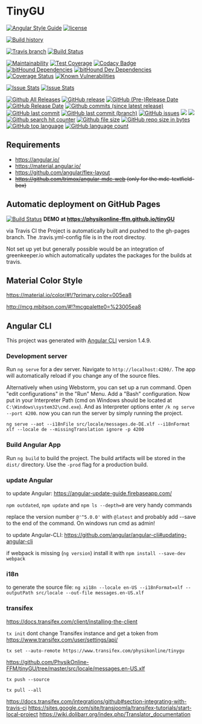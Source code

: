 # TinyGU

[//]: # (comments)
[//]: # (https://badges.github.io/gh-badges/)
[//]: # (https://badges.github.io/)
[//]: # (https://shields.io)
[//]: # (https://github.com/dustinmoris/CI-BuildStats)

[![Angular Style Guide](https://img.shields.io/badge/Angular-Styleguide-red.svg)](https://angular.io/guide/styleguide)
[![license](https://img.shields.io/github/license/PhysikOnline-FFM/tinyGU.svg)]()

[![Build history](https://buildstats.info/travisci/chart/PhysikOnline-FFM/tinyGU?buildCount=100)](https://travis-ci.org/PhysikOnline-FFM/tinyGU)

[![Travis branch](https://img.shields.io/travis/PhysikOnline-FFM/tinyGU/master.svg?label=master&nbsp;branch&nbsp;build)](https://github.com/PhysikOnline-FFM/tinyGU)
[![Build Status](https://travis-ci.org/PhysikOnline-FFM/tinyGU.svg)](https://travis-ci.org/PhysikOnline-FFM/tinyGU) 

[![Maintainability](https://api.codeclimate.com/v1/badges/b2c6d2d1733432263fa2/maintainability)](https://codeclimate.com/github/PhysikOnline-FFM/tinyGU/maintainability)
[![Test Coverage](https://api.codeclimate.com/v1/badges/b2c6d2d1733432263fa2/test_coverage)](https://codeclimate.com/github/PhysikOnline-FFM/tinyGU/test_coverage)
[![Codacy Badge](https://api.codacy.com/project/badge/Grade/07d7c397e89040838eb276ac6fee24f6)](https://www.codacy.com/app/klezm/tinyGU?utm_source=github.com&amp;utm_medium=referral&amp;utm_content=PhysikOnline-FFM/tinyGU&amp;utm_campaign=Badge_Grade)
[![bitHound Dependencies](https://www.bithound.io/github/PhysikOnline-FFM/tinyGU/badges/dependencies.svg)](https://www.bithound.io/github/PhysikOnline-FFM/tinyGU/master/dependencies/npm)
[![bitHound Dev Dependencies](https://www.bithound.io/github/PhysikOnline-FFM/tinyGU/badges/devDependencies.svg)](https://www.bithound.io/github/PhysikOnline-FFM/tinyGU/master/dependencies/npm)
[![Coverage Status](https://coveralls.io/repos/github/PhysikOnline-FFM/tinyGU/badge.svg?branch=master)](https://coveralls.io/github/PhysikOnline-FFM/tinyGU?branch=master)
[![Known Vulnerabilities](https://snyk.io/test/github/physikonline-ffm/tinygu/badge.svg)](https://snyk.io/test/github/physikonline-ffm/tinygu)

[![Issue Stats](http://issuestats.com/github/PhysikOnline-FFM/tinyGU/badge/issue?style=flat)](http://issuestats.com/github/PhysikOnline-FFM/tinyGU)
[![Issue Stats](http://issuestats.com/github/PhysikOnline-FFM/tinyGU/badge/pr?style=flat)](http://issuestats.com/github/PhysikOnline-FFM/tinyGU)

[![Github All Releases](https://img.shields.io/github/downloads/PhysikOnline-FFM/tinygu/total.svg?label=all&nbsp;releases)](https://github.com/PhysikOnline-FFM/tinyGU/releases)
[![GitHub release](https://img.shields.io/github/release/PhysikOnline-FFM/tinygu/all.svg)](https://github.com/PhysikOnline-FFM/tinyGU/releases)
[![GitHub (Pre-)Release Date](https://img.shields.io/github/release-date-pre/PhysikOnline-FFM/tinyGU.svg?label=prerelease&nbsp;date)]()
[![GitHub Release Date](https://img.shields.io/github/release-date/PhysikOnline-FFM/tinyGU.svg)]()
[![Github commits (since latest release)](https://img.shields.io/github/commits-since/PhysikOnline-FFM/tinygu/latest.svg)]()
[![GitHub last commit](https://img.shields.io/github/last-commit/PhysikOnline-FFM/tinyGU.svg)]()
[![GitHub last commit (branch)](https://img.shields.io/github/last-commit/PhysikOnline-FFM/tinyGU/prototype.svg?label=last&nbsp;commit&nbsp;(prototype))]()
[![GitHub issues](https://img.shields.io/github/issues/PhysikOnline-FFM/tinyGU.svg)](https://github.com/PhysikOnline-FFM/tinyGU/issues)
[![](https://img.shields.io/github/issues-raw/PhysikOnline-FFM/tinyGU.svg)]()
[![](https://img.shields.io/github/issues-closed-raw/PhysikOnline-FFM/tinyGU.svg)]()
[![Github search hit counter](https://img.shields.io/github/search/PhysikOnline-FFM/tinyGU/goto.svg)]()
[![Github file size](https://img.shields.io/github/size/PhysikOnline-FFM/tinyGU/src/locale/messages.en-US.xlf.svg?=filesize)]()
[![GitHub repo size in bytes](https://img.shields.io/github/repo-size/PhysikOnline-FFM/tinyGU.svg)]()
[![GitHub top language](https://img.shields.io/github/languages/top/PhysikOnline-FFM/tinyGU.svg)]()
[![GitHub language count](https://img.shields.io/github/languages/count/PhysikOnline-FFM/tinyGU.svg)]()


## Requirements
- https://angular.io/
- https://material.angular.io/
- https://github.com/angular/flex-layout
- ~~https://github.com/trimox/angular-mdc-web (only for the mdc-textfield-box)~~

## Automatic deployment on GitHub Pages

[![Build Status](https://travis-ci.org/PhysikOnline-FFM/tinyGU.svg)](https://travis-ci.org/PhysikOnline-FFM/tinyGU)
**DEMO at
https://physikonline-ffm.github.io/tinyGU**

via Travis CI the Project is automatically built and pushed to the gh-pages branch. The .travis.yml-config file is in the root directoy.

Not set up yet but generally possible would be an integration of greenkeeper.io which automatically updates the packages for the builds at travis.

## Material Color Style

https://material.io/color/#!/?primary.color=005ea8

http://mcg.mbitson.com/#!?mcgpalette0=%23005ea8

## Angular CLI

This project was generated with [Angular CLI](https://github.com/angular/angular-cli) version 1.4.9.

### Development server

Run `ng serve` for a dev server. Navigate to `http://localhost:4200/`. The app will automatically reload if you change any of the source files.

Alternatively when using Webstorm, you can set up a run command. Open "edit configurations" in the "Run" Menu. Add a "Bash" configuration. Now put in your Interpreter Path (cmd on Windows should be located at `C:\Windows\system32\cmd.exe`). And as Interpreter options enter `/k ng serve --port 4200`. now you can run the server by simply running the project.

`ng serve --aot --i18nFile src/locale/messages.de-DE.xlf --i18nFormat xlf --locale de --missingTranslation ignore -p 4200`

### Build Angular App

Run `ng build` to build the project. The build artifacts will be stored in the `dist/` directory. Use the `-prod` flag for a production build.

### update Angular
to update Angular: https://angular-update-guide.firebaseapp.com/

`npm outdated`, `npm update` and `npm ls --depth=0` are very handy commands  

replace the version number `@'^5.0.0'` with `@latest` and probably add --save to the end of the command.
On windows run cmd as admin!

to update Angular-CLI: https://github.com/angular/angular-cli#updating-angular-cli

if webpack is missing (`ng version`) install it with `npm install --save-dev webpack` 

### i18n

to generate the source file:
`ng xi18n --locale en-US --i18nFormat=xlf --outputPath src/locale --out-file messages.en-US.xlf` 

### transifex

https://docs.transifex.com/client/installing-the-client

`tx init`
dont change Transifex instance and get a token from https://www.transifex.com/user/settings/api/ 

`tx set --auto-remote https://www.transifex.com/physikonline/tinygu`

https://github.com/PhysikOnline-FFM/tinyGU/tree/master/src/locale/messages.en-US.xlf

`tx push --source`

`tx pull --all`

https://docs.transifex.com/integrations/github#section-integrating-with-travis-ci
https://sites.google.com/site/transjoomla/transifex-tutorials/start-local-project
https://wiki.dolibarr.org/index.php/Translator_documentation
